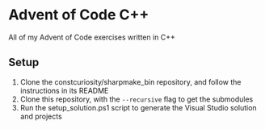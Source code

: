 Advent of Code C++
==================

All of my Advent of Code exercises written in C++

Setup
-----

1. Clone the constcuriosity/sharpmake_bin repository, and follow the instructions in its README
2. Clone this repository, with the `--recursive` flag to get the submodules
3. Run the setup_solution.ps1 script to generate the Visual Studio solution and projects
